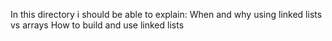 In this directory i should be able to explain:
When and why using linked lists vs arrays
How to build and use linked lists

